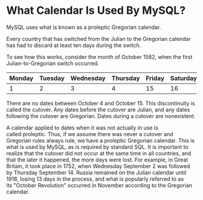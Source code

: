 # What Calendar Is Used By MySQL?

MySQL uses what is known as a proleptic Gregorian calendar.

Every country that has switched from the Julian to the Gregorian calendar has had to discard at least ten days during the switch.

To see how this works, consider the month of October 1582, when the first Julian-to-Gregorian switch occurred.

| Monday | Tuesday | Wednesday | Thursday | Friday | Saturday | Sunday |
|--------|---------|-----------|----------|--------|----------|--------|
|   1    |    2    |     3     |     4    |    15  |    16    |   17   |

There are no dates between October 4 and October 15. This discontinuity is called the cutover.
Any dates before the cutover are Julian, and any dates following the cutover are Gregorian. Dates during a cutover are nonexistent.

A calendar applied to dates when it was not actually in use is called proleptic. Thus, if we assume there was never a cutover and Gregorian rules always rule, we have a proleptic Gregorian calendar.
This is what is used by MySQL, as is required by standard SQL.
It is important to realize that the cutover did not occur at the same time in all countries, and that the later it happened, the more days were lost.
For example, in Great Britain, it took place in 1752, when Wednesday September 2 was followed by Thursday September 14.
Russia remained on the Julian calendar until 1918, losing 13 days in the process, and what is popularly referred to as its "October Revolution" occurred in November according to the Gregorian calendar.

